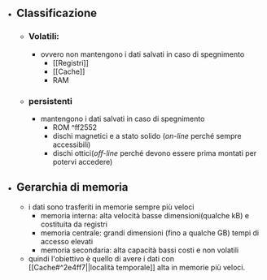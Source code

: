 - ## Classificazione
	- ### Volatili:
		- ovvero non mantengono i dati salvati in caso di spegnimento
			- [[Registri]]
			- [[Cache]]
			- RAM
	- ### persistenti
		- mantengono i dati salvati in caso di spegnimento
			- ROM ^ff2552
			- dischi magnetici e a stato solido (_on-line_ perché sempre accessibili)
			- dischi ottici(_off-line_ perché devono essere prima montati per potervi accedere)
- ## Gerarchia di memoria
	- i dati sono trasferiti in memorie sempre più veloci 
		- memoria interna: alta velocità basse dimensioni(qualche kB) e costituita da registri
		- memoria centrale: grandi dimensioni (fino a qualche GB) tempi di accesso elevati 
		- memoria secondaria: alta capacità bassi costi e non volatili 
	- quindi l'obiettivo è quello di avere i dati con [[Cache#^2e4ff7||località temporale]] alta in memorie più veloci.